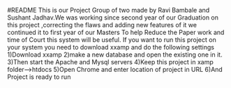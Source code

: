 #README
This is our Project Group of two made by Ravi Bambale and Sushant Jadhav.We was working since second year of our Graduation on this project ,correcting the flaws and adding new features of it we continued it to first year of our Masters
To help Reduce the Paper work and time of Court this system will be useful.
If you want to run this project on your system you need to download xxamp and do the following settings
1)Download xxamp
2)make a new database  and open the existing one in it.
3)Then start the Apache and Mysql servers
4)Keep this project in xamp folder-->htdocs
5)Open Chrome and enter location of project in URL
6)And Project is ready to run
